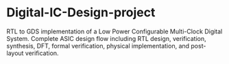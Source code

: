 # Digital-IC-Design-project
RTL to GDS implementation of a Low Power Configurable Multi-Clock Digital System. Complete ASIC design flow including RTL design, verification, synthesis, DFT, formal verification, physical implementation, and post-layout verification.
